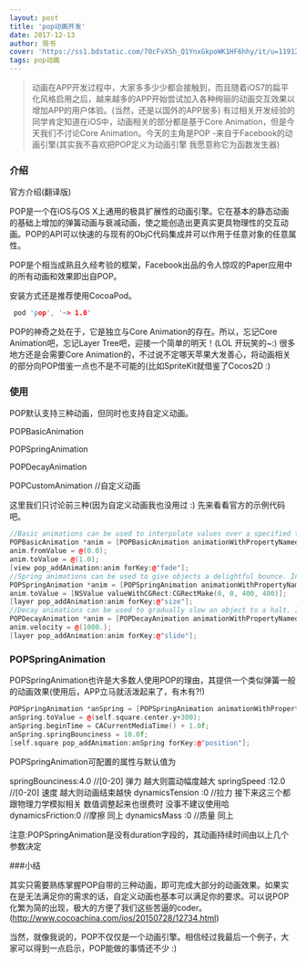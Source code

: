 ```yaml
---
layout: post
title: 'pop动画开发'
date: 2017-12-13
author: 简书
cover: 'https://ss1.bdstatic.com/70cFvXSh_Q1YnxGkpoWK1HF6hhy/it/u=1191204864,115906393&fm=27&gp=0.jpg'
tags: pop动画
---
```


> 动画在APP开发过程中，大家多多少少都会接触到，而且随着iOS7的扁平化风格启用之后，越来越多的APP开始尝试加入各种绚丽的动画交互效果以增加APP的用户体验。(当然，还是以国外的APP居多)
有过相关开发经验的同学肯定知道在iOS中，动画相关的部分都是基于Core Animation，但是今天我们不讨论Core Animation。今天的主角是POP -来自于Facebook的动画引擎(其实我不喜欢把POP定义为动画引擎 我愿意称它为函数发生器)

### 介绍

官方介绍(翻译版)

POP是一个在iOS与OS X上通用的极具扩展性的动画引擎。它在基本的静态动画的基础上增加的弹簧动画与衰减动画，使之能创造出更真实更具物理性的交互动画。POP的API可以快速的与现有的ObjC代码集成并可以作用于任意对象的任意属性。

POP是个相当成熟且久经考验的框架，Facebook出品的令人惊叹的Paper应用中的所有动画和效果即出自POP。

安装方式还是推荐使用CocoaPod。

```cpp
 pod 'pop', '~> 1.0'
 ```
POP的神奇之处在于，它是独立与Core Animation的存在。所以，忘记Core Animation吧，忘记Layer Tree吧，迎接一个简单的明天！(LOL 开玩笑的~:) 很多地方还是会需要Core Animation的，不过说不定哪天苹果大发善心，将动画相关的部分向POP借鉴一点也不是不可能的(比如SpriteKit就借鉴了Cocos2D :)

### 使用

POP默认支持三种动画，但同时也支持自定义动画。

POPBasicAnimation

POPSpringAnimation

POPDecayAnimation

POPCustomAnimation //自定义动画

这里我们只讨论前三种(因为自定义动画我也没用过 :) 先来看看官方的示例代码吧。
```cpp
//Basic animations can be used to interpolate values over a specified time period. To use an ease-in ease-out animation to animate a view's alpha from 0.0 to 1.0 over the default duration:
POPBasicAnimation *anim = [POPBasicAnimation animationWithPropertyNamed:kPOPViewAlpha];
anim.fromValue = @(0.0);
anim.toValue = @(1.0);
[view pop_addAnimation:anim forKey:@"fade"];
//Spring animations can be used to give objects a delightful bounce. In this example, we use a spring animation to animate a layer's bounds from its current value to (0, 0, 400, 400):
POPSpringAnimation *anim = [POPSpringAnimation animationWithPropertyNamed:kPOPLayerBounds];
anim.toValue = [NSValue valueWithCGRect:CGRectMake(0, 0, 400, 400)];
[layer pop_addAnimation:anim forKey:@"size"];
//Decay animations can be used to gradually slow an object to a halt. In this example, we decay a layer's positionX from it's current value and velocity 1000pts per second:
POPDecayAnimation *anim = [POPDecayAnimation animationWithPropertyNamed:kPOPLayerPositionX];
anim.velocity = @(1000.);
[layer pop_addAnimation:anim forKey:@"slide"];
 ```

### POPSpringAnimation
POPSpringAnimation也许是大多数人使用POP的理由，其提供一个类似弹簧一般的动画效果(使用后，APP立马就活泼起来了，有木有?!)
```cpp
POPSpringAnimation *anSpring = [POPSpringAnimation animationWithPropertyNamed:kPOPLayerPositionX];
anSpring.toValue = @(self.square.center.y+300);
anSpring.beginTime = CACurrentMediaTime() + 1.0f;
anSpring.springBounciness = 10.0f;
[self.square pop_addAnimation:anSpring forKey:@"position"];
 ```
POPSpringAnimation可配置的属性与默认值为

springBounciness:4.0    //[0-20] 弹力 越大则震动幅度越大
springSpeed     :12.0   //[0-20] 速度 越大则动画结束越快
dynamicsTension :0      //拉力  接下来这三个都跟物理力学模拟相关 数值调整起来也很费时 没事不建议使用哈
dynamicsFriction:0      //摩擦 同上
dynamicsMass    :0      //质量 同上

注意:POPSpringAnimation是没有duration字段的，其动画持续时间由以上几个参数决定


###小结

其实只需要熟练掌握POP自带的三种动画，即可完成大部分的动画效果。如果实在是无法满足你的需求的话，自定义动画也基本可以满足你的要求。可以说POP化繁为简的出现，极大的方便了我们这些苦逼的coder。(http://www.cocoachina.com/ios/20150728/12734.html)

当然，就像我说的，POP不仅仅是一个动画引擎。相信经过我最后一个例子，大家可以得到一点启示，POP能做的事情还不少 :)
